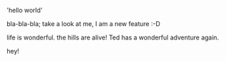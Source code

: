 
'hello world'

bla-bla-bla;
take a look at me, I am a new feature :-D

life is wonderful. the hills are alive! Ted has a wonderful adventure again.

hey!
